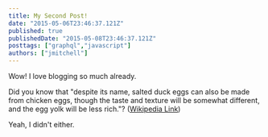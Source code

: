 ```yaml
---
title: My Second Post!
date: "2015-05-06T23:46:37.121Z"
published: true
publishedDate: "2015-05-08T23:46:37.121Z"
posttags: ["graphql","javascript"]
authors: ["jmitchell"]
---
```


Wow! I love blogging so much already.

Did you know that "despite its name, salted duck eggs can also be made from
chicken eggs, though the taste and texture will be somewhat different, and the
egg yolk will be less rich."?
([Wikipedia Link](https://en.wikipedia.org/wiki/Salted_duck_egg))

Yeah, I didn't either.
